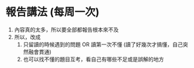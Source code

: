 # 報告講法 (每周一次)
1. 內容真的太多，所以要全部都報告根本來不及
2. 所以，改成
	1. 只留讀的時候遇到的問題 OR 讀第一次不懂 (讀了好幾次才搞懂，自己突然融會貫通)
	2. 也可以找不懂的題目互考，看自己有哪些不足或是誤解的地方